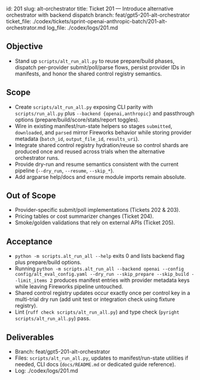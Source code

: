 id: 201
slug: alt-orchestrator
title: Ticket 201 — Introduce alternative orchestrator with backend dispatch
branch: feat/gpt5-201-alt-orchestrator
ticket_file: ./codex/tickets/sprint-openai-anthropic-batch/201-alt-orchestrator.md
log_file: ./codex/logs/201.md

## Objective
- Stand up `scripts/alt_run_all.py` to reuse prepare/build phases, dispatch per-provider submit/poll/parse flows, persist provider IDs in manifests, and honor the shared control registry semantics.

## Scope
- Create `scripts/alt_run_all.py` exposing CLI parity with `scripts/run_all.py` plus `--backend {openai,anthropic}` and passthrough options (prepare/build/score/stats/report toggles).
- Wire in existing manifest/run-state helpers so stages `submitted`, `downloaded`, and `parsed` mirror Fireworks behavior while storing provider metadata (`batch_id`, `output_file_id`, `results_uri`).
- Integrate shared control registry hydration/reuse so control shards are produced once and reused across trials when the alternative orchestrator runs.
- Provide dry-run and resume semantics consistent with the current pipeline (`--dry_run`, `--resume`, `--skip_*`).
- Add argparse help/docs and ensure module imports remain absolute.

## Out of Scope
- Provider-specific submit/poll implementations (Tickets 202 & 203).
- Pricing tables or cost summarizer changes (Ticket 204).
- Smoke/golden validations that rely on external APIs (Ticket 205).

## Acceptance
- `python -m scripts.alt_run_all --help` exits 0 and lists backend flag plus prepare/build options.
- Running `python -m scripts.alt_run_all --backend openai --config config/alt_eval_config.yaml --dry_run --skip_prepare --skip_build --limit_items 2` produces manifest entries with provider metadata keys while leaving Fireworks pipeline untouched.
- Shared control registry updates occur exactly once per control key in a multi-trial dry run (add unit test or integration check using fixture registry).
- Lint (`ruff check scripts/alt_run_all.py`) and type check (`pyright scripts/alt_run_all.py`) pass.

## Deliverables
- Branch: feat/gpt5-201-alt-orchestrator
- Files: `scripts/alt_run_all.py`, updates to manifest/run-state utilities if needed, CLI docs (`docs/README.md` or dedicated guide reference).
- Log: ./codex/logs/201.md
